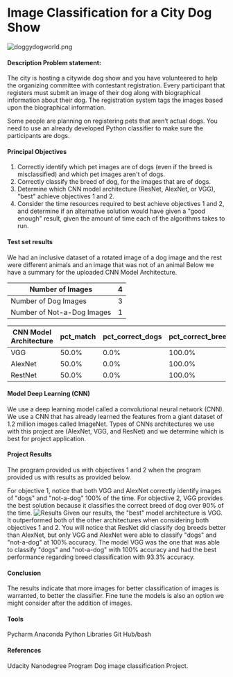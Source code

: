 # Image Classification for a City Dog Show 
![doggydogworld.png](https://hljames.github.io/dog-breed-classification/doggydogworld.png)

#### Description Problem statement:
The city is hosting a citywide dog show and you have volunteered to help the organizing committee with contestant registration. Every participant that registers must submit an image of their dog along with biographical information about their dog. The registration system tags the images based upon the biographical information.

Some people are planning on registering pets that aren’t actual dogs.
You need to use an already developed Python classifier to make sure the participants are dogs.

#### Principal Objectives

1. Correctly identify which pet images are of dogs (even if the breed is misclassified) and which pet images aren't of dogs.  
2. Correctly classify the breed of dog, for the images that are of dogs.  
3. Determine which CNN model architecture (ResNet, AlexNet, or VGG), "best" achieve objectives 1 and 2.  
4. Consider the time resources required to best achieve objectives 1 and 2, and determine if an alternative solution would have given a "good enough" result, given the amount of time each of the algorithms takes to run.

#### Test set results 
We had an inclusive dataset of a rotated image of a dog image and the rest were different animals and an image that was not of  an animal Below we have a summary for the uploaded CNN Model Architecture.

| Number of Images | 4 |
| --- | ---|
| Number of Dog Images | 3 |
| Number of Not-a-Dog Images | 1 |



| CNN Model Architecture | pct_match | pct_correct_dogs | pct_correct_breed | pct_correct_notdogs |
| --- | --- | --- | --- | --- |
| VGG|50.0%|0.0%|100.0%|66.7%|
| AlexNet|50.0%|0.0%|100.0%|66.7%|
| RestNet|50.0%|0.0%|100.0%|66.7%|



#### Model Deep Learning (CNN)
We use a deep learning model called a convolutional neural network (CNN).  We use a CNN that has already learned the features from a giant dataset of 1.2 million images called ImageNet. Types of CNNs architectures we use with this project are (AlexNet, VGG, and ResNet) and we determine which is best for project application.

#### Project Results 
The program provided us with objectives 1 and 2 when  the program provided us with results as provided below.

For objective 1, notice that both VGG and AlexNet correctly identify images of "dogs" and "not-a-dog" 100% of the time.
For objective 2, VGG provides the best solution because it classifies the correct breed of dog over 90% of the time.
![Results](https://video.udacity-data.com/topher/2018/March/5aa84e54_aipnd-intropythonlab-results/aipnd-intropythonlab-results.png)
Given our results, the "best" model architecture is VGG. It outperformed both of the other architectures when considering both objectives 1 and 2. You will notice that ResNet did classify dog breeds better than AlexNet, but only VGG and AlexNet were able to classify "dogs" and "not-a-dog" at 100% accuracy. The model VGG was the one that was able to classify "dogs" and "not-a-dog" with 100% accuracy and had the best performance regarding breed classification with 93.3% accuracy.

#### Conclusion 
The results indicate that more images for better classification of images is warranted, to better the classifier. 
Fine tune the models is also an option we might consider after the addition of images. 

#### Tools 
Pycharm
Anaconda 
Python Libraries 
Git Hub/bash
#### References
Udacity Nanodegree Program Dog image classification Project. 
